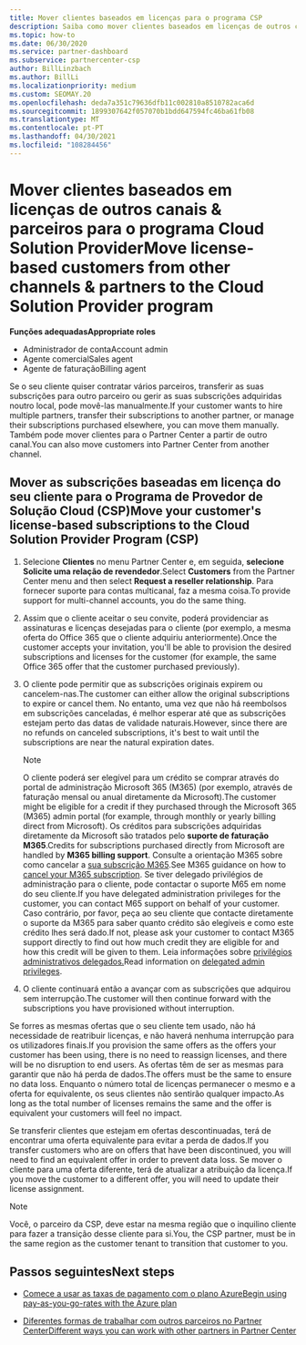 ```yaml
---
title: Mover clientes baseados em licenças para o programa CSP
description: Saiba como mover clientes baseados em licenças de outros canais ou outro parceiro para o programa Cloud Solution Provider (CSP) no Partner Center.
ms.topic: how-to
ms.date: 06/30/2020
ms.service: partner-dashboard
ms.subservice: partnercenter-csp
author: BillLinzbach
ms.author: BillLi
ms.localizationpriority: medium
ms.custom: SEOMAY.20
ms.openlocfilehash: deda7a351c79636dfb11c002810a8510782aca6d
ms.sourcegitcommit: 1899307642f057070b1bdd647594fc46ba61fb08
ms.translationtype: MT
ms.contentlocale: pt-PT
ms.lasthandoff: 04/30/2021
ms.locfileid: "108284456"
---
```

# <a name="move-license-based-customers-from-other-channels--partners-to-the-cloud-solution-provider-program"></a><span data-ttu-id="ffe28-103">Mover clientes baseados em licenças de outros canais & parceiros para o programa Cloud Solution Provider</span><span class="sxs-lookup"><span data-stu-id="ffe28-103">Move license-based customers from other channels & partners to the Cloud Solution Provider program</span></span>

<span data-ttu-id="ffe28-104">**Funções adequadas**</span><span class="sxs-lookup"><span data-stu-id="ffe28-104">**Appropriate roles**</span></span>

- <span data-ttu-id="ffe28-105">Administrador de conta</span><span class="sxs-lookup"><span data-stu-id="ffe28-105">Account admin</span></span>
- <span data-ttu-id="ffe28-106">Agente comercial</span><span class="sxs-lookup"><span data-stu-id="ffe28-106">Sales agent</span></span>
- <span data-ttu-id="ffe28-107">Agente de faturação</span><span class="sxs-lookup"><span data-stu-id="ffe28-107">Billing agent</span></span>

<span data-ttu-id="ffe28-108">Se o seu cliente quiser contratar vários parceiros, transferir as suas subscrições para outro parceiro ou gerir as suas subscrições adquiridas noutro local, pode movê-las manualmente.</span><span class="sxs-lookup"><span data-stu-id="ffe28-108">If your customer wants to hire multiple partners, transfer their subscriptions to another partner, or manage their subscriptions purchased elsewhere, you can move them manually.</span></span> <span data-ttu-id="ffe28-109">Também pode mover clientes para o Partner Center a partir de outro canal.</span><span class="sxs-lookup"><span data-stu-id="ffe28-109">You can also move customers into Partner Center from another channel.</span></span>

## <a name="move-your-customers-license-based-subscriptions-to-the-cloud-solution-provider-program-csp"></a><span data-ttu-id="ffe28-110">Mover as subscrições baseadas em licença do seu cliente para o Programa de Provedor de Solução Cloud (CSP)</span><span class="sxs-lookup"><span data-stu-id="ffe28-110">Move your customer's license-based subscriptions to the Cloud Solution Provider Program (CSP)</span></span>

1. <span data-ttu-id="ffe28-111">Selecione **Clientes** no menu Partner Center e, em seguida, **selecione Solicite uma relação de revendedor**.</span><span class="sxs-lookup"><span data-stu-id="ffe28-111">Select **Customers** from the Partner Center menu and then select **Request a reseller relationship**.</span></span> <span data-ttu-id="ffe28-112">Para fornecer suporte para contas multicanal, faz a mesma coisa.</span><span class="sxs-lookup"><span data-stu-id="ffe28-112">To provide support for multi-channel accounts, you do the same thing.</span></span>

2. <span data-ttu-id="ffe28-113">Assim que o cliente aceitar o seu convite, poderá providenciar as assinaturas e licenças desejadas para o cliente (por exemplo, a mesma oferta do Office 365 que o cliente adquiriu anteriormente).</span><span class="sxs-lookup"><span data-stu-id="ffe28-113">Once the customer accepts your invitation, you'll be able to provision the desired subscriptions and licenses for the customer (for example, the same Office 365 offer that the customer purchased previously).</span></span>

3. <span data-ttu-id="ffe28-114">O cliente pode permitir que as subscrições originais expirem ou cancelem-nas.</span><span class="sxs-lookup"><span data-stu-id="ffe28-114">The customer can either allow the original subscriptions to expire or cancel them.</span></span> <span data-ttu-id="ffe28-115">No entanto, uma vez que não há reembolsos em subscrições canceladas, é melhor esperar até que as subscrições estejam perto das datas de validade naturais.</span><span class="sxs-lookup"><span data-stu-id="ffe28-115">However, since there are no refunds on canceled subscriptions, it's best to wait until the  subscriptions are near the natural expiration dates.</span></span>


   >[!NOTE]
   ><span data-ttu-id="ffe28-116">O cliente poderá ser elegível para um crédito se comprar através do portal de administração Microsoft 365 (M365) (por exemplo, através de faturação mensal ou anual diretamente da Microsoft).</span><span class="sxs-lookup"><span data-stu-id="ffe28-116">The customer might be eligible for a credit if they purchased through the Microsoft 365 (M365) admin portal (for example, through monthly or yearly billing direct from Microsoft).</span></span> <span data-ttu-id="ffe28-117">Os créditos para subscrições adquiridas diretamente da Microsoft são tratados pelo **suporte de faturação M365**.</span><span class="sxs-lookup"><span data-stu-id="ffe28-117">Credits for subscriptions purchased directly from Microsoft are handled by **M365 billing support**.</span></span> <span data-ttu-id="ffe28-118">Consulte a orientação M365 sobre como cancelar a [sua subscrição M365](/microsoft-365/commerce/subscriptions/cancel-your-subscription).</span><span class="sxs-lookup"><span data-stu-id="ffe28-118">See M365 guidance on how to [cancel your M365 subscription](/microsoft-365/commerce/subscriptions/cancel-your-subscription).</span></span> <span data-ttu-id="ffe28-119">Se tiver delegado privilégios de administração para o cliente, pode contactar o suporte M65 em nome do seu cliente.</span><span class="sxs-lookup"><span data-stu-id="ffe28-119">If you have delegated administration privileges for the customer, you can contact M65 support on behalf of your customer.</span></span> <span data-ttu-id="ffe28-120">Caso contrário, por favor, peça ao seu cliente que contacte diretamente o suporte da M365 para saber quanto crédito são elegíveis e como este crédito lhes será dado.</span><span class="sxs-lookup"><span data-stu-id="ffe28-120">If not, please ask your customer to contact M365 support directly to find out how much credit they are eligible for and how this credit will be given to them.</span></span> <span data-ttu-id="ffe28-121">Leia informações sobre [privilégios administrativos delegados.](customers-revoke-admin-privileges.md)</span><span class="sxs-lookup"><span data-stu-id="ffe28-121">Read information on [delegated admin privileges](customers-revoke-admin-privileges.md).</span></span>


4. <span data-ttu-id="ffe28-122">O cliente continuará então a avançar com as subscrições que adquirou sem interrupção.</span><span class="sxs-lookup"><span data-stu-id="ffe28-122">The customer will then continue forward with the subscriptions you have provisioned without interruption.</span></span>

<span data-ttu-id="ffe28-123">Se forres as mesmas ofertas que o seu cliente tem usado, não há necessidade de reatribuir licenças, e não haverá nenhuma interrupção para os utilizadores finais.</span><span class="sxs-lookup"><span data-stu-id="ffe28-123">If you provision the same offers as the offers your customer has been using, there is no need to reassign licenses, and there will be no disruption to end users.</span></span> <span data-ttu-id="ffe28-124">As ofertas têm de ser as mesmas para garantir que não há perda de dados.</span><span class="sxs-lookup"><span data-stu-id="ffe28-124">The offers must be the same to ensure no data loss.</span></span> <span data-ttu-id="ffe28-125">Enquanto o número total de licenças permanecer o mesmo e a oferta for equivalente, os seus clientes não sentirão qualquer impacto.</span><span class="sxs-lookup"><span data-stu-id="ffe28-125">As long as the total number of licenses remains the same and the offer is equivalent your customers will feel no impact.</span></span>

<span data-ttu-id="ffe28-126">Se transferir clientes que estejam em ofertas descontinuadas, terá de encontrar uma oferta equivalente para evitar a perda de dados.</span><span class="sxs-lookup"><span data-stu-id="ffe28-126">If you transfer customers who are on offers that have been discontinued, you will need to find an equivalent offer in order to prevent data loss.</span></span> <span data-ttu-id="ffe28-127">Se mover o cliente para uma oferta diferente, terá de atualizar a atribuição da licença.</span><span class="sxs-lookup"><span data-stu-id="ffe28-127">If you move the customer to a different offer, you will need to update their license assignment.</span></span>

>[!NOTE]
> <span data-ttu-id="ffe28-128">Você, o parceiro da CSP, deve estar na mesma região que o inquilino cliente para fazer a transição desse cliente para si.</span><span class="sxs-lookup"><span data-stu-id="ffe28-128">You, the CSP partner, must be in the same region as the customer tenant to transition that customer to you.</span></span>

## <a name="next-steps"></a><span data-ttu-id="ffe28-129">Passos seguintes</span><span class="sxs-lookup"><span data-stu-id="ffe28-129">Next steps</span></span>

- [<span data-ttu-id="ffe28-130">Comece a usar as taxas de pagamento com o plano Azure</span><span class="sxs-lookup"><span data-stu-id="ffe28-130">Begin using pay-as-you-go-rates with the Azure plan</span></span>](azure-plan-get-started.md)
 

- [<span data-ttu-id="ffe28-131">Diferentes formas de trabalhar com outros parceiros no Partner Center</span><span class="sxs-lookup"><span data-stu-id="ffe28-131">Different ways you can work with other partners in Partner Center</span></span>](work-with-other-partners.md)